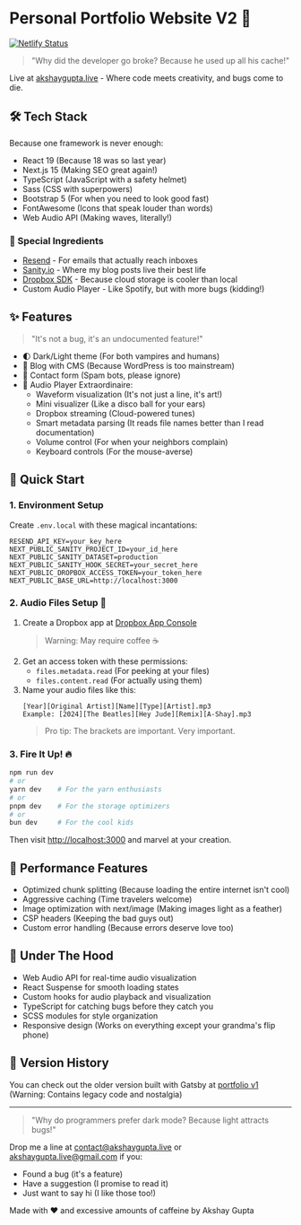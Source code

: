 # Personal Portfolio Website V2 🚀

[![Netlify Status](https://api.netlify.com/api/v1/badges/05e288a4-4c16-468a-b42d-5bb8c2cdf6fd/deploy-status)](https://app.netlify.com/sites/akshay-portfolio-v2/deploys)

> "Why did the developer go broke? Because he used up all his cache!" 

Live at [akshaygupta.live](https://akshaygupta.live) - Where code meets creativity, and bugs come to die.

## 🛠️ Tech Stack

Because one framework is never enough:

* React 19 (Because 18 was so last year)
* Next.js 15 (Making SEO great again!)
* TypeScript (JavaScript with a safety helmet)
* Sass (CSS with superpowers)
* Bootstrap 5 (For when you need to look good fast)
* FontAwesome (Icons that speak louder than words)
* Web Audio API (Making waves, literally!)

### 🌟 Special Ingredients

* [Resend](https://resend.com) - For emails that actually reach inboxes
* [Sanity.io](https://www.sanity.io) - Where my blog posts live their best life
* [Dropbox SDK](https://github.com/dropbox/dropbox-sdk-js) - Because cloud storage is cooler than local
* Custom Audio Player - Like Spotify, but with more bugs (kidding!)

## ✨ Features

> "It's not a bug, it's an undocumented feature!"

* 🌓 Dark/Light theme (For both vampires and humans)
* 📝 Blog with CMS (Because WordPress is too mainstream)
* 📧 Contact form (Spam bots, please ignore)
* 🎵 Audio Player Extraordinaire:
  * Waveform visualization (It's not just a line, it's art!)
  * Mini visualizer (Like a disco ball for your ears)
  * Dropbox streaming (Cloud-powered tunes)
  * Smart metadata parsing (It reads file names better than I read documentation)
  * Volume control (For when your neighbors complain)
  * Keyboard controls (For the mouse-averse)

## 🚀 Quick Start

### 1. Environment Setup

Create `.env.local` with these magical incantations:
```env
RESEND_API_KEY=your_key_here
NEXT_PUBLIC_SANITY_PROJECT_ID=your_id_here
NEXT_PUBLIC_SANITY_DATASET=production
NEXT_PUBLIC_SANITY_HOOK_SECRET=your_secret_here
NEXT_PUBLIC_DROPBOX_ACCESS_TOKEN=your_token_here
NEXT_PUBLIC_BASE_URL=http://localhost:3000
```

### 2. Audio Files Setup 🎵

1. Create a Dropbox app at [Dropbox App Console](https://www.dropbox.com/developers/apps)
   > Warning: May require coffee ☕
2. Get an access token with these permissions:
   * `files.metadata.read` (For peeking at your files)
   * `files.content.read` (For actually using them)
3. Name your audio files like this:
   ```
   [Year][Original Artist][Name][Type][Artist].mp3
   Example: [2024][The Beatles][Hey Jude][Remix][A-Shay].mp3
   ```
   > Pro tip: The brackets are important. Very important.

### 3. Fire It Up! 🔥

```bash
npm run dev
# or
yarn dev    # For the yarn enthusiasts
# or
pnpm dev    # For the storage optimizers
# or
bun dev     # For the cool kids
```

Then visit [http://localhost:3000](http://localhost:3000) and marvel at your creation.

## 🎯 Performance Features

* Optimized chunk splitting (Because loading the entire internet isn't cool)
* Aggressive caching (Time travelers welcome)
* Image optimization with next/image (Making images light as a feather)
* CSP headers (Keeping the bad guys out)
* Custom error handling (Because errors deserve love too)

## 🧪 Under The Hood

* Web Audio API for real-time audio visualization
* React Suspense for smooth loading states
* Custom hooks for audio playback and visualization
* TypeScript for catching bugs before they catch you
* SCSS modules for style organization
* Responsive design (Works on everything except your grandma's flip phone)

## 🔄 Version History

You can check out the older version built with Gatsby at [portfolio v1](https://github.com/gupta-akshay/portfolio) (Warning: Contains legacy code and nostalgia)

---

> "Why do programmers prefer dark mode? Because light attracts bugs!" 

Drop me a line at [contact@akshaygupta.live](contact@akshaygupta.live) or [akshaygupta.live@gmail.com](akshaygupta.live@gmail.com) if you:
- Found a bug (it's a feature)
- Have a suggestion (I promise to read it)
- Just want to say hi (I like those too!)

Made with ❤️ and excessive amounts of caffeine by Akshay Gupta
